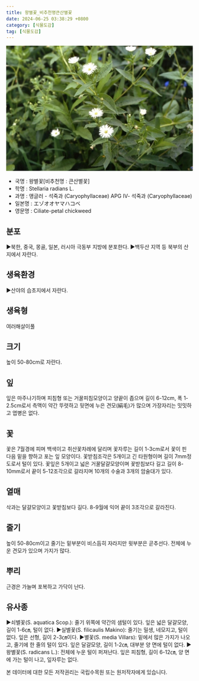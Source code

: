 ```yaml
---
title: 왕별꽃_비추천명큰산별꽃
date: 2024-06-25 03:38:29 +0800
category: [식물도감]
tag: [식물도감]
---
```




![왕별꽃[비추천명 : 큰산별꽃]](/assets/img/fileUpload/plants/basic/Caryophyllaceae/Stellaria/10290/1_th2.JPG)
- 국명 : 왕별꽃[비추천명 : 큰산별꽃]
- 학명 : Stellaria radians L.
- 과명 : 앵글러 - 석죽과 (Caryophyllaceae) APG Ⅳ- 석죽과 (Caryophyllaceae)
- 일본명 : エゾオオヤマハコベ
- 영문명 : Ciliate-petal chickweed


## 분포
▶북한, 중국, 몽골, 일본, 러시아 극동부 지방에 분포한다.
▶백두산 지역 등 북부의 산지에서 자란다.
## 생육환경
▶산야의 습초지에서 자란다.
## 생육형
여러해살이풀 
## 크기
높이 50-80cm로 자란다.
## 잎
잎은 마주나기하며 피침형 또는 거꿀피침모양이고 양끝이 좁으며 길이 6-12cm, 폭 1-2.5cm로서 측맥이 약간 뚜렷하고 뒷면에 누은 견모(絹毛)가 많으며 가장자리는 밋밋하고 엽병은 없다.
## 꽃
꽃은 7월경에 피며 백색이고 취산꽃차례에 달리며 꽃자루는 길이 1-3cm로서 꽃이 핀 다음 밑을 향하고 포는 잎 모양이다. 꽃받침조각은 5개이고 긴 타원형이며 길이 7mm정도로서 털이 있다. 꽃잎은 5개이고 넓은 거꿀달걀모양이며 꽃받침보다 길고 길이 8-10mm로서 끝이 5-12조각으로 갈라지며 10개의 수술과 3개의 암술대가 있다.
## 열매
삭과는 달걀모양이고 꽃받침보다 길다. 8-9월에 익어 끝이 3조각으로 갈라진다.
## 줄기
높이 50-80cm이고 줄기는 밑부분이 비스듬히 자라지만 윗부분은 곧추선다. 전체에 누운 견모가 있으며 가지가 많다.
## 뿌리
근경은 가늘며 포복하고 가닥이 난다.
## 유사종
▶쇠별꽃(S. aquatica Scop.): 줄기 위쪽에 약간의 샘털이 있다. 잎은 넓은 달걀모양, 길이 1-6㎝, 털이 없다. 
▶실별꽃(S. filicaulis Makino): 줄기는 밀생, 네모지고, 털이 없다. 잎은 선형, 길이 2-3㎝이다. 
▶별꽃(S. media Villars): 밑에서 많은 가지가 나오고, 줄기에 한 줄의 털이 있다. 잎은 달걀모양, 길이 1-2㎝, 대부분 양 면에 털이 없다.
▶왕별꽃(S. radicans L.): 전체에 누운 털이 퍼져난다. 잎은 피침형, 길이 6-12㎝, 양 면에 가는 털이 나고, 잎자루는 없다.






본 데이터에 대한 모든 저작권리는 국립수목원 또는 원저작자에게 있습니다.
